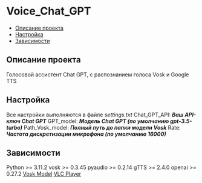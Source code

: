 # Voice_Chat_GPT
* [Описание проекта](#chapter-0)
* [Настройка](#chapter-1)
* [Зависимости](#chapter-2)

<a id="chapter-0"></a>
## Описание проекта
Голосовой ассистент Chat GPT, с распознанием голоса Vosk и Google TTS

<a id="chapter-1"></a>
## Настройка
Все настройки выполняются в файле _settings.txt_
Chat_GPT_API: ___Ваш API-ключ Chat GPT___
GPT_model: ___Модель Chat GPT (по умолчанию gpt-3.5-turbo)___
Path_Vosk_model: ___Полный путь до папки модели Vosk___
Rate: ___Частота дискретизации микрофона (по умолчанию 16000)___

<a id="chapter-2"></a>
## Зависимости
Python >= 3.11.2
vosk >= 0.3.45
pyaudio >= 0.2.14
gTTS >= 2.4.0
openai >= 0.27.2
[Vosk Model](https://alphacephei.com/vosk/models)
[VLC Player](https://www.videolan.org/vlc/)



